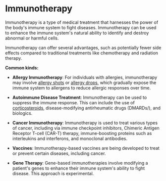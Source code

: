 # Immunotherapy

Immunotherapy is a type of medical treatment that harnesses the power of the body's immune system to fight diseases. Immunotherapy can be used to enhance the immune system's natural ability to identify and destroy abnormal or harmful cells.

Immunotherapy can offer several advantages, such as potentially fewer side effects compared to traditional treatments like chemotherapy and radiation therapy.

**Common kinds:**

* **Allergy Immunotherapy**: For individuals with allergies, immunotherapy may involve [allergy shots](../allergy-shots/) or [allergy drops](../allergy-drops/), which gradually expose the immune system to allergens to reduce allergic responses over time.

* **Autoimmune Disease Treatment**: Immunotherapy can be used to suppress the immune response. This can include the use of [corticosteroids](../corticosteroids/), disease-modifying antirheumatic drugs (DMARDs/), and biologics.

* **Cancer Immunotherapy**: Immunotherapy is used to treat various types of cancer, including via immune checkpoint inhibitors, Chimeric Antigen Receptor T-cell (CAR-T) therapy, immune-boosting proteins such as interleukins and interferons, and monoclonal antibodies.

* **Vaccines**: Immunotherapy-based vaccines are being developed to treat or prevent certain diseases, including cancer.

* **Gene Therapy**: Gene-based immunotherapies involve modifying a patient's genes to enhance their immune system's ability to fight disease. This approach is  experimental.
